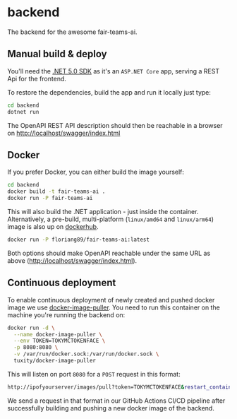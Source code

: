 # backend

The backend for the awesome fair-teams-ai.

## Manual build & deploy

You'll need the [.NET 5.0 SDK](https://dotnet.microsoft.com/download/dotnet/5.0) as it's an `ASP.NET Core` app, serving a REST Api for the frontend.

To restore the dependencies, build the app and run it locally just type:

``` bash
cd backend
dotnet run
```

The OpenAPI REST API description should then be reachable in a browser on <http://localhost/swagger/index.html>

## Docker

If you prefer Docker, you can either build the image yourself:

```bash
cd backend
docker build -t fair-teams-ai .
docker run -P fair-teams-ai
```

This will also build the .NET application - just inside the container.
Alternatively, a pre-build, multi-platform (`linux/amd64` and `linux/arm64`) image is also up on [dockerhub](https://hub.docker.com/r/floriang89/fair-teams-ai).

```bash
docker run -P floriang89/fair-teams-ai:latest
```

Both options should make OpenAPI reachable under the same URL as above (<http://localhost/swagger/index.html>).

## Continuous deployment

To enable continuous deployment of newly created and pushed docker image we use [docker-image-puller](https://github.com/tuxity/docker-image-puller). You need to run this container on the machine you're running the backend on:

```bash
docker run -d \
  --name docker-image-puller \
  --env TOKEN=TOKYMCTOKENFACE \
  -p 8080:8080 \
  -v /var/run/docker.sock:/var/run/docker.sock \
  tuxity/docker-image-puller
```

This will listen on port `8080` for a `POST` request in this format:

```bash
http://ipofyourserver/images/pull?token=TOKYMCTOKENFACE&restart_containers=true&image=floriang89/fair-teams-ai:latest
```

We send a request in that format in our GitHub Actions CI/CD pipeline after successfully building and pushing a new docker image of the backend.
